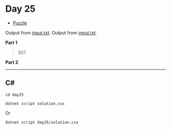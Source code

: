 # Day 25

- [Puzzle](PUZZLE.md)

Output from [input.txt](input.txt).
Output from [input.txt](day25/input.txt).

**Part 1**

> 507

**Part 2**

> 

---

## C#

`cd day25`

`dotnet script solution.csx`

Or

`dotnet script day25/solution.csx`
